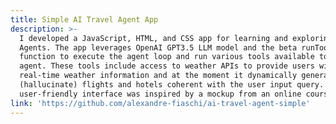 ```yaml
---
title: Simple AI Travel Agent App
description: >-
  I developed a JavaScript, HTML, and CSS app for learning and exploring with AI
  Agents. The app leverages OpenAI GPT3.5 LLM model and the beta runTools
  function to execute the agent loop and run various tools available to the
  agent. These tools include access to weather APIs to provide users with
  real-time weather information and at the moment it dynamically generates
  (hallucinate) flights and hotels coherent with the user input query. The
  user-friendly interface was inspired by a mockup from an online course.
link: 'https://github.com/alexandre-fiaschi/ai-travel-agent-simple'
---
```


